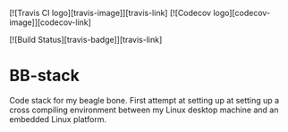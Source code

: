 [![Travis CI logo][travis-image]][travis-link]
[![Codecov logo][codecov-image]][codecov-link]

[![Build Status][travis-badge]][travis-link]


# BB-stack
Code stack for my beagle bone. First attempt at setting up at setting up a cross compiling environment between my Linux desktop machine and an embedded Linux platform. 
